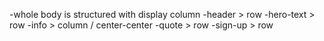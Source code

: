 -whole body is structured with display column
-header > row
-hero-text > row
-info > column / center-center
-quote > row
-sign-up > row